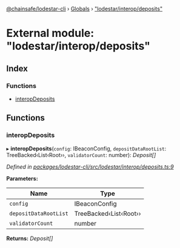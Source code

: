 [@chainsafe/lodestar-cli](../README.md) › [Globals](../globals.md) › ["lodestar/interop/deposits"](_lodestar_interop_deposits_.md)

# External module: "lodestar/interop/deposits"

## Index

### Functions

* [interopDeposits](_lodestar_interop_deposits_.md#interopdeposits)

## Functions

###  interopDeposits

▸ **interopDeposits**(`config`: IBeaconConfig, `depositDataRootList`: TreeBacked‹List‹Root››, `validatorCount`: number): *Deposit[]*

*Defined in [packages/lodestar-cli/src/lodestar/interop/deposits.ts:9](https://github.com/ChainSafe/lodestar/blob/bd8798297/packages/lodestar-cli/src/lodestar/interop/deposits.ts#L9)*

**Parameters:**

Name | Type |
------ | ------ |
`config` | IBeaconConfig |
`depositDataRootList` | TreeBacked‹List‹Root›› |
`validatorCount` | number |

**Returns:** *Deposit[]*
